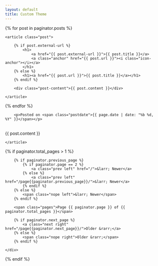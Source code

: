 ```yaml
---
layout: default
title: Custom Theme
---
```


{% for post in paginator.posts %}

    <article class="post">

    	{% if post.external-url %}
    		<h1>
    			<a href="{{ post.external-url }}">{{ post.title }}</a>
    			<a class="anchor" href="{{ post.url }}"><i class="icon-anchor"></i></a>
    		</h1>
    	{% else %}
    		<h1><a href="{{ post.url }}">{{ post.title }}</a></h1>
    	{% endif %}

    	<div class="post-content">{{ post.content }}</div>

    </article>

{% endfor %}

<!--<span>{{ post.date | date_to_string }}</span>
		<p><span class="postdate">{{ page.date | date: "%b %d, %Y" }}</span></p>-->

    	<p>Posted on <span class="postdate">{{ page.date | date: "%b %d, %Y" }}</span></p>

<br/>
		<div class="post-content">{{ post.content }}</div>

    </article>

<!--{% for post in site.categories.Code %}
 <li><span>{{ post.date | date_to_string }}</span> &nbsp; <a href="{{ post.url }}">{{ post.title }}</a></li>
{% endfor %}-->

{% if paginator.total_pages > 1 %}

<div class="postnavigation">

    	{% if paginator.previous_page %}
    		{% if paginator.page == 2 %}
    			<a class="prev left" href="/">&larr; Newer</a>
    		{% else %}
    			<a class="prev left" href="/page{{paginator.previous_page}}/">&larr; Newer</a>
    		{% endif %}
    	{% else %}
    		<span class="nope left">&larr; Newer</span>
    	{% endif %}

    	<span class="pages">Page {{ paginator.page }} of {{ paginator.total_pages }}</span>

    	{% if paginator.next_page %}
    		<a class="next right" href="/page{{paginator.next_page}}/">Older &rarr;</a>
    	{% else %}
    		<span class="nope right">Older &rarr;</span>
    	{% endif %}

    </div>

{% endif %}
